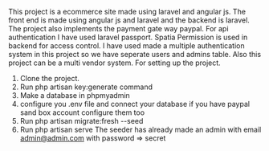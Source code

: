 This project is a ecommerce site made using laravel and angular js.
The front end is made using angular js and laravel and the backend is laravel.
The project also implements the payment gate way paypal.
For api authentication I have used laravel passport.
Spatia Permission is used in backend for access control.
I have used made a multiple authentication system in this project so we have seperate users and admins table.
Also this project can be a multi vendor system.
For setting up the project.
1. Clone the project.
2. Run php artisan key:generate command
3. Make a database in phpmyadmin
4. configure you .env file and connect your database if you have paypal sand box account configure them too
5. Run php artisan migrate:fresh --seed
6. Run php artisan serve
The seeder has already made an admin with email admin@admin.com with password => secret